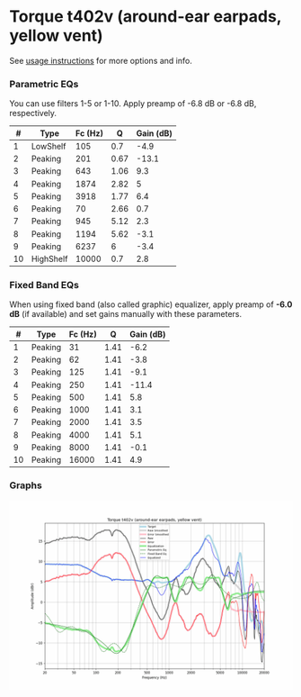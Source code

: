 # Torque t402v (around-ear earpads, yellow vent)
See [usage instructions](https://github.com/jaakkopasanen/AutoEq#usage) for more options and info.

### Parametric EQs
You can use filters 1-5 or 1-10. Apply preamp of -6.8 dB or -6.8 dB, respectively.

|   # | Type      |   Fc (Hz) |    Q |   Gain (dB) |
|-----|-----------|-----------|------|-------------|
|   1 | LowShelf  |       105 | 0.7  |        -4.9 |
|   2 | Peaking   |       201 | 0.67 |       -13.1 |
|   3 | Peaking   |       643 | 1.06 |         9.3 |
|   4 | Peaking   |      1874 | 2.82 |         5   |
|   5 | Peaking   |      3918 | 1.77 |         6.4 |
|   6 | Peaking   |        70 | 2.66 |         0.7 |
|   7 | Peaking   |       945 | 5.12 |         2.3 |
|   8 | Peaking   |      1194 | 5.62 |        -3.1 |
|   9 | Peaking   |      6237 | 6    |        -3.4 |
|  10 | HighShelf |     10000 | 0.7  |         2.8 |

### Fixed Band EQs
When using fixed band (also called graphic) equalizer, apply preamp of **-6.0 dB** (if available) and set gains manually with these parameters.

|   # | Type    |   Fc (Hz) |    Q |   Gain (dB) |
|-----|---------|-----------|------|-------------|
|   1 | Peaking |        31 | 1.41 |        -6.2 |
|   2 | Peaking |        62 | 1.41 |        -3.8 |
|   3 | Peaking |       125 | 1.41 |        -9.1 |
|   4 | Peaking |       250 | 1.41 |       -11.4 |
|   5 | Peaking |       500 | 1.41 |         5.8 |
|   6 | Peaking |      1000 | 1.41 |         3.1 |
|   7 | Peaking |      2000 | 1.41 |         3.5 |
|   8 | Peaking |      4000 | 1.41 |         5.1 |
|   9 | Peaking |      8000 | 1.41 |        -0.1 |
|  10 | Peaking |     16000 | 1.41 |         4.9 |

### Graphs
![](./Torque%20t402v%20(around-ear%20earpads,%20yellow%20vent).png)
